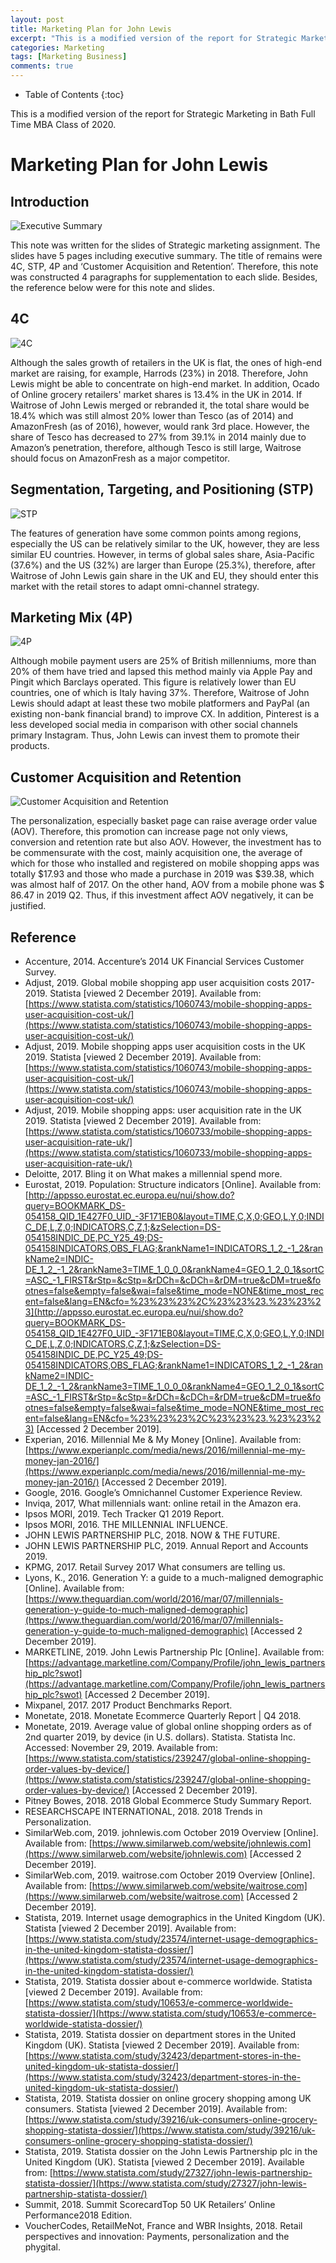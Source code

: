 ```yaml
---
layout: post
title: Marketing Plan for John Lewis
excerpt: "This is a modified version of the report for Strategic Marketing in Bath Full Time MBA Class of 2020."
categories: Marketing
tags: [Marketing Business]
comments: true
---
```


* Table of Contents
{:toc}

This is a modified version of the report for Strategic Marketing in Bath Full Time MBA Class of 2020.

# Marketing Plan for John Lewis

## Introduction
![Executive Summary](https://res.cloudinary.com/djiyxp5ax/image/upload/v1620530278/MN50343-Kyo_tbxqq6.png "Executive Summary")

This note was written for the slides of Strategic marketing assignment.  The slides have 5 pages including executive summary. The title of remains were 4C, STP, 4P and ‘Customer Acquisition and Retention’.  Therefore, this note was constructed 4 paragraphs for supplementation to each slide.  Besides, the reference below were for this note and slides.

## 4C
![4C](https://res.cloudinary.com/djiyxp5ax/image/upload/v1620530278/MN50343-Kyo1_wrjwg2.png "4C")

Although the sales growth of retailers in the UK is flat, the ones of high-end market are raising, for example, Harrods (23%) in 2018.  Therefore, John Lewis might be able to concentrate on high-end market.  In addition, Ocado of Online grocery retailers' market shares is 13.4% in the UK in 2014.  If Waitrose of John Lewis merged or rebranded it, the total share would be 18.4% which was still almost 20% lower than Tesco (as of 2014) and AmazonFresh (as of 2016), however, would rank 3rd place.  However, the share of Tesco has decreased to 27% from 39.1% in 2014 mainly due to Amazon’s penetration, therefore, although Tesco is still large, Waitrose should focus on AmazonFresh as a major competitor.

## Segmentation, Targeting, and Positioning (STP)
![STP](https://res.cloudinary.com/djiyxp5ax/image/upload/v1620530278/MN50343-Kyo2_vuqxzr.png "STP")

The features of generation have some common points among regions, especially the US can be relatively similar to the UK, however, they are less similar EU countries.  However, in terms of global sales share, Asia-Pacific (37.6%) and the US (32%) are larger than Europe (25.3%), therefore, after Waitrose of John Lewis gain share in the UK and EU, they should enter this market with the retail stores to adapt omni-channel strategy.

## Marketing Mix (4P)
![4P](https://res.cloudinary.com/djiyxp5ax/image/upload/v1620530278/MN50343-Kyo3_aea5h2.png "4P")

Although mobile payment users are 25% of British millenniums, more than 20% of them have tried and lapsed this method mainly via Apple Pay and Pingit which Barclays operated.  This figure is relatively lower than EU countries, one of which is Italy having 37%.  Therefore, Waitrose of John Lewis should adapt at least these two mobile platformers and PayPal (an existing non-bank financial brand) to improve CX. In addition, Pinterest is a less developed social media in comparison with other social channels primary Instagram.  Thus, John Lewis can invest them to promote their products.

## Customer Acquisition and Retention
![Customer Acquisition and Retention](https://res.cloudinary.com/djiyxp5ax/image/upload/v1620530277/MN50343-Kyo4_imnrcy.png "Customer Acquisition and Retention")

The personalization, especially basket page can raise average order value (AOV).  Therefore, this promotion can increase page not only views, conversion and retention rate but also AOV.  However, the investment has to be commensurate with the cost, mainly acquisition one, the average of which for those who installed and registered on mobile shopping apps was totally $17.93 and those who made a purchase in 2019 was $39.38, which was almost half of 2017.  On the other hand, AOV from a mobile phone was $ 86.47 in 2019 Q2. Thus, if this investment affect AOV negatively, it can be justified.

## Reference
* Accenture, 2014. Accenture’s 2014 UK Financial Services Customer Survey.
* Adjust, 2019. Global mobile shopping app user acquisition costs 2017-2019. Statista [viewed 2 December 2019]. Available from: [https://www.statista.com/statistics/1060743/mobile-shopping-apps-user-acquisition-cost-uk/](https://www.statista.com/statistics/1060743/mobile-shopping-apps-user-acquisition-cost-uk/)
* Adjust, 2019. Mobile shopping apps user acquisition costs in the UK 2019. Statista [viewed 2 December 2019]. Available from: [https://www.statista.com/statistics/1060743/mobile-shopping-apps-user-acquisition-cost-uk/](https://www.statista.com/statistics/1060743/mobile-shopping-apps-user-acquisition-cost-uk/)
* Adjust, 2019. Mobile shopping apps: user acquisition rate in the UK 2019. Statista [viewed 2 December 2019]. Available from: [https://www.statista.com/statistics/1060733/mobile-shopping-apps-user-acquisition-rate-uk/](https://www.statista.com/statistics/1060733/mobile-shopping-apps-user-acquisition-rate-uk/)
* Deloitte, 2017. Bling it on What makes a millennial spend more.
* Eurostat, 2019. Population: Structure indicators [Online]. Available from: [http://appsso.eurostat.ec.europa.eu/nui/show.do?query=BOOKMARK_DS-054158_QID_1E427F0_UID_-3F171EB0&layout=TIME,C,X,0;GEO,L,Y,0;INDIC_DE,L,Z,0;INDICATORS,C,Z,1;&zSelection=DS-054158INDIC_DE,PC_Y25_49;DS-054158INDICATORS,OBS_FLAG;&rankName1=INDICATORS_1_2_-1_2&rankName2=INDIC-DE_1_2_-1_2&rankName3=TIME_1_0_0_0&rankName4=GEO_1_2_0_1&sortC=ASC_-1_FIRST&rStp=&cStp=&rDCh=&cDCh=&rDM=true&cDM=true&footnes=false&empty=false&wai=false&time_mode=NONE&time_most_recent=false&lang=EN&cfo=%23%23%23%2C%23%23%23.%23%23%23](http://appsso.eurostat.ec.europa.eu/nui/show.do?query=BOOKMARK_DS-054158_QID_1E427F0_UID_-3F171EB0&layout=TIME,C,X,0;GEO,L,Y,0;INDIC_DE,L,Z,0;INDICATORS,C,Z,1;&zSelection=DS-054158INDIC_DE,PC_Y25_49;DS-054158INDICATORS,OBS_FLAG;&rankName1=INDICATORS_1_2_-1_2&rankName2=INDIC-DE_1_2_-1_2&rankName3=TIME_1_0_0_0&rankName4=GEO_1_2_0_1&sortC=ASC_-1_FIRST&rStp=&cStp=&rDCh=&cDCh=&rDM=true&cDM=true&footnes=false&empty=false&wai=false&time_mode=NONE&time_most_recent=false&lang=EN&cfo=%23%23%23%2C%23%23%23.%23%23%23) [Accessed 2 December 2019].
* Experian, 2016. Millennial Me & My Money [Online]. Available from: [https://www.experianplc.com/media/news/2016/millennial-me-my-money-jan-2016/](https://www.experianplc.com/media/news/2016/millennial-me-my-money-jan-2016/) [Accessed 2 December 2019].
* Google, 2016. Google’s Omnichannel Customer Experience Review.
* Inviqa, 2017, What millennials want: online retail in the Amazon era.
* Ipsos MORI, 2019. Tech Tracker Q1 2019 Report.
* Ipsos MORI, 2016. THE MILLENNIAL INFLUENCE.
* JOHN LEWIS PARTNERSHIP PLC, 2018. NOW & THE FUTURE.
* JOHN LEWIS PARTNERSHIP PLC, 2019. Annual Report and Accounts 2019.
* KPMG, 2017. Retail Survey 2017 What consumers are telling us.
* Lyons, K., 2016. Generation Y: a guide to a much-maligned demographic [Online]. Available from: [https://www.theguardian.com/world/2016/mar/07/millennials-generation-y-guide-to-much-maligned-demographic](https://www.theguardian.com/world/2016/mar/07/millennials-generation-y-guide-to-much-maligned-demographic) [Accessed 2 December 2019].
* MARKETLINE, 2019. John Lewis Partnership Plc [Online]. Available from: [https://advantage.marketline.com/Company/Profile/john_lewis_partnership_plc?swot](https://advantage.marketline.com/Company/Profile/john_lewis_partnership_plc?swot) [Accessed 2 December 2019].
* Mixpanel, 2017. 2017 Product Benchmarks Report.
* Monetate, 2018. Monetate Ecommerce Quarterly Report | Q4 2018.
* Monetate, 2019. Average value of global online shopping orders as of 2nd quarter 2019, by device (in U.S. dollars). Statista. Statista Inc. Accessed: November 29, 2019. Available from: [https://www.statista.com/statistics/239247/global-online-shopping-order-values-by-device/](https://www.statista.com/statistics/239247/global-online-shopping-order-values-by-device/) [Accessed 2 December 2019].
* Pitney Bowes, 2018. 2018 Global Ecommerce Study Summary Report.
* RESEARCHSCAPE INTERNATIONAL, 2018. 2018 Trends in Personalization.
* SimilarWeb.com, 2019. johnlewis.com October 2019 Overview [Online]. Available from: [https://www.similarweb.com/website/johnlewis.com](https://www.similarweb.com/website/johnlewis.com) [Accessed 2 December 2019].
* SimilarWeb.com, 2019. waitrose.com October 2019 Overview [Online]. Available from: [https://www.similarweb.com/website/waitrose.com](https://www.similarweb.com/website/waitrose.com) [Accessed 2 December 2019].
* Statista, 2019. Internet usage demographics in the United Kingdom (UK). Statista [viewed 2 December 2019]. Available from: [https://www.statista.com/study/23574/internet-usage-demographics-in-the-united-kingdom-statista-dossier/](https://www.statista.com/study/23574/internet-usage-demographics-in-the-united-kingdom-statista-dossier/)
* Statista, 2019. Statista dossier about e-commerce worldwide. Statista [viewed 2 December 2019]. Available from: [https://www.statista.com/study/10653/e-commerce-worldwide-statista-dossier/](https://www.statista.com/study/10653/e-commerce-worldwide-statista-dossier/)
* Statista, 2019. Statista dossier on department stores in the United Kingdom (UK). Statista [viewed 2 December 2019]. Available from: [https://www.statista.com/study/32423/department-stores-in-the-united-kingdom-uk-statista-dossier/](https://www.statista.com/study/32423/department-stores-in-the-united-kingdom-uk-statista-dossier/)
* Statista, 2019. Statista dossier on online grocery shopping among UK consumers. Statista [viewed 2 December 2019]. Available from: [https://www.statista.com/study/39216/uk-consumers-online-grocery-shopping-statista-dossier/](https://www.statista.com/study/39216/uk-consumers-online-grocery-shopping-statista-dossier/)
* Statista, 2019. Statista dossier on the John Lewis Partnership plc in the United Kingdom (UK). Statista [viewed 2 December 2019]. Available from: [https://www.statista.com/study/27327/john-lewis-partnership-statista-dossier/](https://www.statista.com/study/27327/john-lewis-partnership-statista-dossier/)
* Summit, 2018. Summit ScorecardTop 50 UK Retailers’ Online Performance2018 Edition.
* VoucherCodes, RetailMeNot, France and WBR Insights, 2018. Retail perspectives and innovation: Payments, personalization and the phygital.